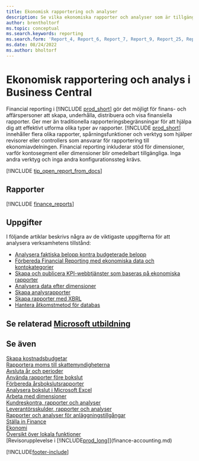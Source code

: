 ```yaml
---
title: Ekonomisk rapportering och analyser
description: Se vilka ekonomiska rapporter och analyser som är tillgängliga i standardversionen av Business Central så att du kan hålla reda på din verksamhet. Använd rapport 38 för vinst/förlust-rapportering (P&L).
author: brentholtorf
ms.topic: conceptual
ms.search.keywords: reporting
ms.search.form: 'Report_4, Report_6, Report_7, Report_9, Report_25, Report_38'
ms.date: 08/24/2022
ms.author: bholtorf
---
```

# Ekonomisk rapportering och analys i Business Central

Financial reporting i [!INCLUDE [prod_short](includes/prod_short.md)] gör det möjligt för finans- och affärspersoner att skapa, underhålla, distribuera och visa finansiella rapporter. Ger mer än traditionella rapporteringsbegränsningar för att hjälpa dig att effektivt utforma olika typer av rapporter. [!INCLUDE [prod_short](includes/prod_short.md)] innehåller flera olika rapporter, spårningsfunktioner och verktyg som hjälper revisorer eller controllers som ansvarar för rapportering till ekonomiavdelningen. Financial reporting inkluderar stöd för dimensioner, varför kontosegment eller dimensioner blir omedelbart tillgängliga. Inga andra verktyg och inga andra konfigurationssteg krävs.  

[!INCLUDE [tip_open_report_from_docs](includes/tip-open-report-from-docs.md)]

## Rapporter

[!INCLUDE [finance_reports](includes/finance-reports-include.md)]

## Uppgifter

I följande artiklar beskrivs några av de viktigaste uppgifterna för att analysera verksamhetens tillstånd:

* [Analysera faktiska belopp kontra budgeterade belopp](bi-how-analyze-actual-versus-budget.md)  
* [Förbereda Financial Reporting med ekonomiska data och kontokategorier](bi-how-work-account-schedule.md)  
* [Skapa och publicera KPI-webbtjänster som baseras på ekonomiska rapporter](bi-how-to-set-up-and-publish-kpi-web-services-based-on-account-schedules.md)  
* [Analysera data efter dimensioner](bi-how-analyze-data-dimension.md)  
* [Skapa analysrapporter](bi-how-create-analysis-views-reports.md)  
* [Skapa rapporter med XBRL](bi-create-reports-with-xbrl.md)  
* [Hantera åtkomstmetod för databas](admin-data-access-intent.md)  

## Se relaterad [Microsoft utbildning](/training/paths/create-financial-reports-dynamics-365-business-central/)

## Se även

[Skapa kostnadsbudgetar](finance-create-cost-budgets.md)  
[Rapportera moms till skattemyndigheterna](finance-how-report-vat.md)  
[Avsluta år och perioder](year-close-years-periods.md)  
[Använda rapporter före bokslut](year-prepare-preclose-reports.md)  
[Förbereda årsbokslutsrapporter](year-prepare-close-statement.md)  
[Analysera bokslut i Microsoft Excel](finance-analyze-excel.md)  
[Arbeta med dimensioner](finance-dimensions.md)  
[Kundreskontra, rapporter och analyser](receivables-reports.md)  
[Leverantörsskulder, rapporter och analyser](payables-reports.md)  
[Rapporter och analyser för anläggningstillgångar](fa-reports.md)  
[Ställa in Finance](finance-setup-finance.md)  
[Ekonomi](finance.md)  
[Översikt över lokala funktioner](about-localization.md)  
[Revisorupplevelse i [!INCLUDE[prod_long](includes/prod_long.md)]](finance-accounting.md)  


[!INCLUDE[footer-include](includes/footer-banner.md)]
